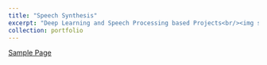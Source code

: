 ```yaml
---
title: "Speech Synthesis"
excerpt: "Deep Learning and Speech Processing based Projects<br/><img src='/images/emotion_module.png'>"
collection: portfolio
---
```


[Sample Page](https://www.notion.so/2023_TTS-1-87fdd1d754da49a8831e284f979a6d6d?pvs=4)
